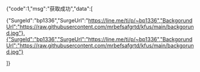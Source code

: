{"code":1,"msg":"获取成功","data":[

{"SurgeId":"bp1336","SurgeUrl":"https://line.me/ti/p/~bp1336","BackgorundUrl":"https://raw.githubusercontent.com/mrbefsafgrtd/kfus/main/backgorund.jpg"},{"SurgeId":"bp1336","SurgeUrl":"https://line.me/ti/p/~bp1336","BackgorundUrl":"https://raw.githubusercontent.com/mrbefsafgrtd/kfus/main/backgorund.jpg"}

]}
